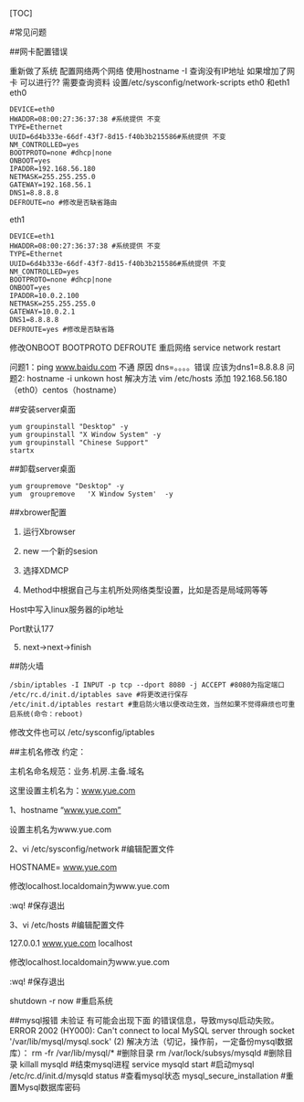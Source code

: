[TOC]

#常见问题

##网卡配置错误

重新做了系统  配置网络两个网络  使用hostname -I 查询没有IP地址
如果增加了网卡 可以进行?? 需要查询资料
设置/etc/sysconfig/network-scripts  eth0 和eth1
eth0

	DEVICE=eth0
	HWADDR=08:00:27:36:37:38 #系统提供 不变
	TYPE=Ethernet
	UUID=6d4b333e-66df-43f7-8d15-f40b3b215586#系统提供 不变
	NM_CONTROLLED=yes
	BOOTPROTO=none #dhcp|none
	ONBOOT=yes
	IPADDR=192.168.56.180
	NETMASK=255.255.255.0
	GATEWAY=192.168.56.1
	DNS1=8.8.8.8
	DEFROUTE=no #修改是否缺省路由


eth1

	DEVICE=eth1
	HWADDR=08:00:27:36:37:38 #系统提供 不变
	TYPE=Ethernet
	UUID=6d4b333e-66df-43f7-8d15-f40b3b215586#系统提供 不变
	NM_CONTROLLED=yes
	BOOTPROTO=none #dhcp|none
	ONBOOT=yes
	IPADDR=10.0.2.100
	NETMASK=255.255.255.0
	GATEWAY=10.0.2.1
	DNS1=8.8.8.8
	DEFROUTE=yes #修改是否缺省路

修改ONBOOT BOOTPROTO DEFROUTE 
重启网络 service network restart

问题1：ping www.baidu.com 不通  原因 dns=。。。。错误  应该为dns1=8.8.8.8
问题2: hostname -i unkown host 解决方法 vim /etc/hosts 添加 192.168.56.180（eth0）centos（hostname）

##安装server桌面

	yum groupinstall "Desktop" -y
	yum groupinstall "X Window System" -y
	yum groupinstall "Chinese Support"
	startx
##卸载server桌面

	yum groupremove "Desktop" -y
	yum  groupremove   'X Window System'  -y
##xbrower配置
1. 运行Xbrowser

2. new 一个新的sesion

3. 选择XDMCP

4. Method中根据自己与主机所处网络类型设置，比如是否是局域网等等

Host中写入linux服务器的ip地址

Port默认177

5. next->next->finish


##防火墙

	/sbin/iptables -I INPUT -p tcp --dport 8080 -j ACCEPT #8080为指定端口
	/etc/rc.d/init.d/iptables save #将更改进行保存
	/etc/init.d/iptables restart #重启防火墙以便改动生效，当然如果不觉得麻烦也可重启系统(命令：reboot)

修改文件也可以
/etc/sysconfig/iptables

##主机名修改
约定：

主机名命名规范：业务.机房.主备.域名

这里设置主机名为：www.yue.com

1、hostname “www.yue.com”

设置主机名为www.yue.com

2、vi /etc/sysconfig/network  #编辑配置文件

HOSTNAME= www.yue.com

修改localhost.localdomain为www.yue.com

:wq!  #保存退出

3、vi /etc/hosts #编辑配置文件

127.0.0.1  www.yue.com localhost

修改localhost.localdomain为www.yue.com

:wq!  #保存退出

shutdown -r now  #重启系统

##mysql报错 未验证
有可能会出现下面
的错误信息，导致mysql启动失败。
ERROR 2002 (HY000): Can't connect to local MySQL server through socket '/var/lib/mysql/mysql.sock' (2)
解决方法（切记，操作前，一定备份mysql数据库）：
rm -fr /var/lib/mysql/*      #删除目录
rm /var/lock/subsys/mysqld   #删除目录
killall mysqld   #结束mysql进程
service mysqld start  #启动mysql
/etc/rc.d/init.d/mysqld status   #查看mysql状态
mysql_secure_installation  #重置Mysql数据库密码

